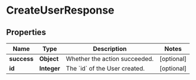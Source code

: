 

# CreateUserResponse


## Properties

| Name | Type | Description | Notes |
|------------ | ------------- | ------------- | -------------|
|**success** | **Object** | Whether the action succeeded. |  [optional] |
|**id** | **Integer** | The &#x60;id&#x60; of the User created. |  [optional] |



